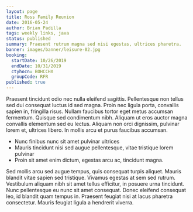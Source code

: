 ```yaml
---
layout: page
title: Ross Family Reunion
date: 2016-05-24
author: Brian Padilla
tags: weekly links, java
status: published
summary: Praesent rutrum magna sed nisi egestas, ultrices pharetra.
banner: images/banner/leisure-02.jpg
booking:
  startDate: 10/26/2019
  endDate: 10/31/2019
  ctyhocn: BOHCCHX
  groupCode: RFR
published: true
---
```

Praesent tincidunt odio nec nulla eleifend sagittis. Pellentesque non tellus sed dui consequat luctus id sed magna. Proin nec ligula porta, convallis sapien in, fringilla risus. Nullam faucibus tortor eget metus accumsan fermentum. Quisque sed condimentum nibh. Aliquam ut eros auctor magna convallis elementum sed eu lectus. Aliquam non orci dignissim, pulvinar lorem et, ultrices libero. In mollis arcu et purus faucibus accumsan.

* Nunc finibus nunc sit amet pulvinar ultrices
* Mauris tincidunt nisi sed augue pellentesque, vitae tristique lorem pulvinar
* Proin sit amet enim dictum, egestas arcu ac, tincidunt magna.

Sed mollis arcu sed augue tempus, quis consequat turpis aliquet. Mauris blandit vitae sapien sed tristique. Vivamus egestas at sem sed rutrum. Vestibulum aliquam nibh sit amet tellus efficitur, in posuere urna tincidunt. Nunc pellentesque eu nunc sit amet consequat. Donec eleifend consequat leo, id blandit quam tempus in. Praesent feugiat nisi at lacus pharetra consectetur. Mauris feugiat ligula a hendrerit viverra.
